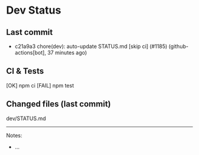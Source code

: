 # Dev Status

## Last commit
- c21a9a3 chore(dev): auto-update STATUS.md [skip ci] (#1185) (github-actions[bot], 37 minutes ago)
## CI & Tests
[OK] npm ci
[FAIL] npm test

## Changed files (last commit)
dev/STATUS.md

---
Notes:
- ...
